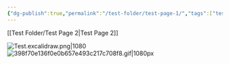 ```yaml
---
{"dg-publish":true,"permalink":"/test-folder/test-page-1/","tags":["testing"]}
---
```


[[Test Folder/Test Page 2\|Test Page 2]]

![Test.excalidraw.png|1080](/img/user/Excalidraw/Test.excalidraw.png)
![398f70e136f0e0b657e493c217c708f8.gif|1080px](/img/user/_Bit%20Lab%20Organisation/Images/398f70e136f0e0b657e493c217c708f8.gif)

